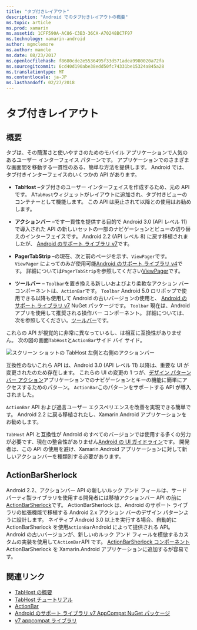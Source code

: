 ```yaml
---
title: "タブ付きレイアウト"
description: "Android でのタブ付きレイアウトの概要"
ms.topic: article
ms.prod: xamarin
ms.assetid: 1CFF590A-AC86-C3B3-36CA-A70248BC7F97
ms.technology: xamarin-android
author: mgmclemore
ms.author: mamcle
ms.date: 08/23/2017
ms.openlocfilehash: f8680cde2e5536495f33d571adea9980020a72fa
ms.sourcegitcommit: 6cd40d190abe38edd50fc74331be15324a845a28
ms.translationtype: MT
ms.contentlocale: ja-JP
ms.lasthandoff: 02/27/2018
---
```

# <a name="tabbed-layouts"></a>タブ付きレイアウト

<a name="Overview" />

## <a name="overview"></a>概要

タブは、その簡潔さと使いやすさのためのモバイル アプリケーションで人気のあるユーザー インターフェイス パターンです。 アプリケーションでのさまざまな画面間を移動する一貫性のある、簡単な方法を提供します。 Android では、タブ付きインターフェイスのいくつかの API があります。 

-   **TabHost** &ndash;タブ付きのユーザー インターフェイスを作成するため、元の API です。 A`TabHost`ウィジェットがレイアウトに追加され、タブ付きビューのコンテナーとして機能します。 この API は廃止されて以降との使用はお勧めします。 

-   **アクションバー** &ndash;です一貫性を提供する目的で Android 3.0 (API レベル 11) で導入された API の新しいセットの一部のナビゲーションとビューの切り替えのインターフェイスです。 Android 2.2 (API レベル 8) に戻す移植されましたが、 [Android のサポート ライブラリ v7](https://www.nuget.org/packages/Xamarin.Android.Support.v7.AppCompat/)です。 

-   **PagerTabStrip** &ndash;の現在、次と前のページを示す、`ViewPager`です。 `ViewPager` によってのみが使用可能[Android のサポート ライブラリ v4](https://www.nuget.org/packages/Xamarin.Android.Support.v4/)です。
     詳細については`PagerTabStrip`を参照してください[ViewPager](~/android/user-interface/controls/view-pager/index.md)です。

-   **ツールバー** &ndash; `Toolbar`を置き換える新しいおよびより柔軟なアクション バー コンポーネントは、`ActionBar`です。 `Toolbar` Android 5.0 ロリポップで使用できる以降も使用して Android の古いバージョンの使用と、 [Android のサポート ライブラリ v7](https://www.nuget.org/packages/Xamarin.Android.Support.v7.AppCompat/) NuGet パッケージです。 
    `Toolbar` 現在は、Android アプリを使用して推奨される操作バー コンポーネント。
    詳細については、次を参照してください。[ツールバー](~/android/user-interface/controls/tool-bar/index.md)です。 


これらの API が視覚的に非常に異なっているし、は相互に互換性がありません。 次の図の画面`TabHost`と`ActionBar`サイド バイ サイド。 

![スクリーン ショットの TabHost 左側と右側のアクションバー](images/image01.png)

互換性のないこれら API は、Android 3.0 (API レベル 11) 以降は、重要な UI が変更されたのため存在します。 これらの UI の変更の 1 つが、[デザイン パターン バー アクション](http://www.androidpatterns.com/uap_pattern/action-bar)アプリケーションでのナビゲーションとキーの機能に簡単にアクセスするためのパターン。 `ActionBar`このパターンをサポートする API が導入されました。 

`ActionBar` API および過言ユーザー エクスペリエンスを改善を実現できる簡単です。 Android 2.2 に戻る移植されたし、Xamarin.Android アプリケーションをお勧めします。 

`TabHost` API と互換性が Android のすべてのバージョンでは使用する多くの労力が必要です、現在の整合性がありません[Android の UI ガイドライン](http://developer.android.com/design/index.html)です。 開発者は、この API の使用を避け、Xamarin.Android アプリケーションに対して新しいアクションバーを種類別する必要があります。 


<a name="Introducing_ActionBarSherlock" />

## <a name="actionbarsherlock"></a>ActionBarSherlock

Android 2.2、アクションバー API の新しいルック アンド フィールは、サード パーティ製ライブラリを使用する開発者には移植アクションバー API の前に[ActionBarSherlock](http://actionbarsherlock.com)です。 ActionBarSherlock は、Android のサポート ライブラリの拡張機能で移植する Android 2.x アクション バーのデザイン パターンように設計します。 ネイティブ Android 3.0 以上を実行する場合、自動的に ActionBarSherlock を使用`ActionBar`Android によって提供される API。 Android の古いバージョンが、新しいのルック アンド フィールを模倣するカスタムの実装を使用して`ActionBar`API です。 [ActionBarSherlock コンポーネント](https://www.nuget.org/packages/xamstore-XamarinActionBarSherlock/)ActionBarSherlock を Xamarin.Android アプリケーションに追加するが容易です。 



## <a name="related-links"></a>関連リンク

- [TabHost の概要](tab-host.md)
- [TabHost チュートリアル](~/android/user-interface/layouts/tab-layout/creating-a-tabbed-ui.md)
- [ActionBar](http://developer.android.com/guide/topics/ui/actionbar.html)
- [Android のサポート ライブラリ v7 AppCompat NuGet パッケージ](https://www.nuget.org/packages/Xamarin.Android.Support.v7.AppCompat/)
- [v7 appcompat ライブラリ](http://developer.android.com/tools/support-library/features.html#v7-appcompat)
